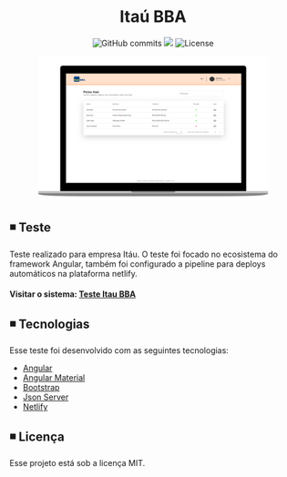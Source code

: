 <h1 align="center">
  Itaú BBA
</h1>

<p align="center">
  
  <img alt="GitHub commits" src="https://badgen.net/github/commits/matheusasg09/teste-itau">

  <img  src="https://badgen.net/badge/stars/%E2%98%85%E2%98%85%E2%98%85%E2%98%85%E2%98%85">
  
  <img alt="License" src="https://badgen.net/badge/license/MIT/blue">
  
</p>

<p align="center">
  <img alt="Frontend" src="https://github.com/matheusasg09/teste-itau/blob/main/src/assets/img/itau-git.png" width="80%">
</p>

## ◾ Teste

Teste realizado para empresa Itáu. O teste foi focado no ecosistema do framework Angular, também foi configurado a pipeline para deploys automáticos na plataforma netlify.

#### Visitar o sistema: [Teste Itau BBA](https://zealous-brown-460062.netlify.app/)

## ◾ Tecnologias

Esse teste foi desenvolvido com as seguintes tecnologias:

- [Angular](https://angular.io/)
- [Angular Material](https://material.angular.io/)
- [Bootstrap](https://getbootstrap.com/)
- [Json Server](https://my-json-server.typicode.com/)
- [Netlify](https://www.netlify.com/)

## ◾ Licença

Esse projeto está sob a licença MIT.
